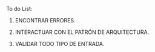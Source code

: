 To do List:

1. ENCONTRAR ERRORES.

2. INTERACTUAR CON EL PATRÓN DE ARQUITECTURA.

3. VALIDAR TODO TIPO DE ENTRADA.

